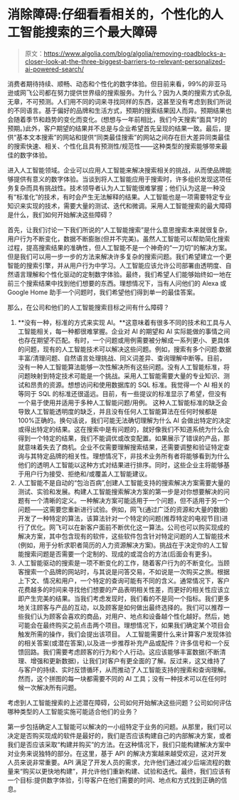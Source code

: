 # 消除障碍:仔细看看相关的，个性化的人工智能搜索的三个最大障碍

> 原文：<https://www.algolia.com/blog/algolia/removing-roadblocks-a-closer-look-at-the-three-biggest-barriers-to-relevant-personalized-ai-powered-search/>

消费者期待持续、顺畅、动态和个性化的数字体验。但目前来看，99%的非亚马逊或网飞公司都在努力提供世界级的搜索服务。为什么？因为人类的搜索方式杂乱无章，不可预测。人们用不同的词来寻找同样的东西，这甚至没有考虑到我们所说的不同语言。基于偏好的品牌和生活方式，预期的搜索结果因人而异。预期结果也会随着季节和趋势的变化而变化。(想想与一年前相比，我们今天搜索“面具”时的预期。)此外，客户期望的结果并不总是与企业希望首先呈现的结果一致。最后，提供“基本文本搜索”的网站和提供“同类最佳搜索”的网站之间存在巨大差异同类最佳的搜索快速、相关、个性化且具有预测性/规范性——这种类型的搜索能够带来最佳的数字体验。

进入人工智能领域。企业可以应用人工智能来解决搜索相关的挑战，从而使品牌能够提供有意义的数字体验。当谈到将人工智能应用于搜索时，许多组织发现这项任务复杂而具有挑战性。技术领导者认为人工智能很难掌握；他们认为这是一种没有“标准化”的技术，有时会产生无法解释的结果。人工智能也是一项需要特定专业知识来实现的技术，需要大量的测试、迭代和微调。采用人工智能搜索的最大障碍是什么，我们如何开始解决这些障碍？

首先，让我们讨论一下我们所说的“人工智能搜索”是什么意思搜索本来就很复杂，用户行为不断变化，数据不断膨胀(但并不完美)。虽然人工智能可以帮助简化搜索过程，提高搜索结果的准确性，但人工智能不是一个神奇的“一刀切”的解决方案。但是我们可以用一步一步的方法来解决许多复杂的搜索问题。我们希望建立一个更智能的搜索引擎，并从用户行为中学习。人工智能应该允许公司部署由透明度、自然语言理解和个性化驱动的定制数字体验。最终，我们希望人们能够始终如一地在前三个搜索结果中找到他们想要的东西。理想情况下，当有人问他们的 Alexa 或 Google Home 助手一个问题时，我们希望他们得到单一的最佳答案。

那么，在公司和他们的人工智能搜索目标之间有什么障碍？

1.  **没有一种，标准的方式来实现 AI。**这意味着有很多不同的技术和工具与人工智能相关，每一种都很难掌握。企业对 AI 的期望和 AI 实际能做的事情之间也存在期望不匹配。有时，一个问题或用例需要被分解成一系列更小、更具体的问题，现有的人工智能技术可以解决这些问题。例如，搜索有多个问题:数据丰富/清理问题、自然语言处理挑战、同义词差异、查询理解中断等。目前，没有一种人工智能算法能够一次性解决所有这些问题。没有人工智能标准，将问题映射到特定技术可能是一个挑战。采用人工智能需要大量的专业知识、测试和昂贵的资源。想想访问和使用数据库的 SQL 标准。我觉得一个 AI 相关的等同于 SQL 的标准还很遥远。目前，有一些提议的标准显示了希望，但没有一个易于使用并适用于多种人工智能问题/用例。
    这种人工智能标准的缺乏会导致人工智能透明度的缺乏，并且没有任何人工智能算法在任何时候都是 100%正确的。换句话说，我们可能无法确切理解为什么 AI 会做出特定的决定或得出特定的结果。这在搜索中是有问题的，就好像我们不知道系统为什么会得到一个特定的结果，我们不能调优或改变配置。如果展示了错误的产品，那就意味着失去了商机。企业不仅需要理解搜索结果，还需要调整和验证特定查询与其特定品牌的相关性。理想情况下，非技术业务所有者将能够看到为什么他们的透明人工智能以这种方式对结果进行排序。同时，这些企业主将能够基于用户行为接受、拒绝和/或覆盖人工智能建议。
2.  人工智能不是自动的“包治百病”,创建人工智能支持的搜索解决方案需要大量的测试、实验和发展。构建人工智能搜索解决方案的第一步是对你想要解决的问题有一个清晰的定义。一种解决方案可能适用于一个问题，但不适用于另一个问题——这需要您重新进行试验。例如，网飞(通过广泛的资源和大量的数据)开发了一种特定的算法，该算法针对一个特定的问题(推荐特定的电视节目)进行了优化。网飞可以在新客户面前不断优化这一算法。公司也可以购买现成的解决方案，其中包含现有的软件，这些软件包含针对特定问题的人工智能技术(例如，用于分析求职者简历的人力资源解决方案)。挑战在于决定你的人工智能搜索问题是否需要一个定制的、现成的或混合的方法(后面会有更多)。
3.  人工智能驱动的搜索是一项不断变化的工作，随着客户行为的不断变化。当顾客搜索一个品牌的网站时，与其说是问答交易，不如说是一次购买之旅。根据上下文、情况和用户，一个特定的查询可能有不同的含义。通常情况下，客户花费越多的时间来寻找他们想要的产品表明相关性差，而更好的相关性应该立即产生完美的结果。当我们考虑发现时，我们看的不是同一个指标。我们更多地关注顾客与产品的互动，以及顾客是如何做出最终选择的。我们可以推荐一些我们认为顾客会喜欢的商品，对用户、地点和设备越个性化越好。然后，她可能会在最终购买之前点击两个项目。理想情况下，如果我们确定某个项目会触发所需的操作，我们会提出该项目。
    人工智能需要什么来计算客户发现体验的相关答案(或潜在答案),以及进一步推荐补充产品或配件？许多信号和一个反馈回路。我们需要考虑顾客的行为和个人行动。这应该能够丰富数据(不断清理、增强和更新数据)，让我们对客户有更全面的了解。反过来，这又维持了与客户的持续、实时反馈循环，从而推动了人工智能支持的搜索和查询理解。然而，这个拼图的每一块都需要不同的 AI 工具；没有一种技术可以在任何时候一次解决所有问题。

考虑到人工智能搜索的上述潜在障碍，公司如何开始解决这些问题？公司如何评估哪种类型的人工智能实施可能适合他们的业务？

第一步包括确定人工智能可以解决的一小组特定于业务的问题。从那里，我们可以决定是否购买现成的软件是最好的，我们是否应该构建自己的内部解决方案，或者我们是否应该采取“构建并购买”的方法。在这种情况下，我们只能构建解决方案中对业务来说独特的部分。在这里，基于 API 的解决方案越来越受欢迎，这对开发人员来说非常重要。API 满足了开发人员的需求，允许他们通过减少后端流程的数量来“购买以更快地构建”，并允许他们重新构建、试验和迭代。最终，我们应该有一个目标:提供数字体验，引导客户在他们需要的时间、地点和方式找到正确的信息。